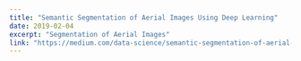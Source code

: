 ```yaml
---
title: "Semantic Segmentation of Aerial Images Using Deep Learning"
date: 2019-02-04
excerpt: "Segmentation of Aerial Images"
link: "https://medium.com/data-science/semantic-segmentation-of-aerial-images-using-deep-learning-90fdf4ad780"
---
```



